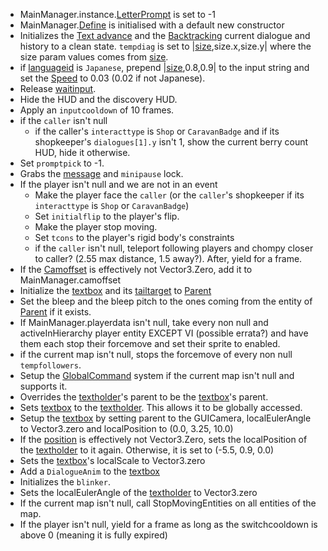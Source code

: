 * MainManager.instance.[LetterPrompt](../Commands/Individual%20commands/LetterPrompt.md) is set to -1
* MainManager.[Define](../Commands/Individual%20commands/Define.md) is initialised with a default new constructor
* Initializes the [Text advance](../Related%20Systems/Text%20advance.md) and the [Backtracking](../Related%20Systems/Backtracking.md) current dialogue and history to a clean state. `tempdiag` is set to |[size](../Commands/Individual%20commands/size.md),size.x,size.y| where the size param values comes from [size](../Commands/Individual%20commands/size.md). 
* if [languageid](../languageid.md) is `Japanese`, prepend |[size](../Commands/Individual%20commands/size.md),0.8,0.9| to the input string and set the [Speed](../Commands/Individual%20commands/Speed.md) to 0.03 (0.02 if not Japanese).
* Release [waitinput](../Global%20vars%20used/waitinput.md).
* Hide the HUD and the discovery HUD.
* Apply an `inputcooldown` of 10 frames.
* if the `caller` isn't null
  * if the caller's `interacttype` is `Shop` or `CaravanBadge` and if its shopkeeper's `dialogues[1].y` isn't 1, show the current berry count HUD, hide it otherwise.
* Set `promptpick` to -1.
* Grabs the [message](../Global%20vars%20used/message.md) and `minipause` lock.
* If the player isn't null and we are not in an event
  * Make the player face the `caller` (or the `caller`'s shopkeeper if its  `interacttype` is `Shop` or `CaravanBadge`)
  * Set `initialflip` to the player's flip.
  * Make the player stop moving.
  * Set `tcons` to the player's rigid body's constraints
  * if the `caller` isn't null, teleport following players and chompy closer to caller? (2.55 max distance, 1.5 away?). After, yield for a frame.
* If the [Camoffset](../Commands/Individual%20commands/Camoffset.md) is effectively not Vector3.Zero, add it to MainManager.camoffset
* Initialize the [textbox](../Notable%20local%20variable/textbox.md) and its [tailtarget](../Notable%20local%20variable/tailtarget.md) to [Parent](../Commands/Individual%20commands/Parent.md)
* Set the bleep and the bleep pitch to the ones coming from the entity of [Parent](../Commands/Individual%20commands/Parent.md) if it exists.
* If MainManager.playerdata isn't null, take every non null and activeInHierarchy player entity EXCEPT VI (possible errata?) and have them each stop their forcemove and set their sprite to enabled.
* if the current map isn't null, stops the forcemove of every non null `tempfollowers`.
* Setup the [GlobalCommand](../Related%20Systems/GlobalCommand.md) system if the current map isn't null and supports it.
* Overrides the [textholder](../Notable%20local%20variable/textholder.md)'s parent to be the [textbox](../Notable%20local%20variable/textbox.md)'s parent.
* Sets [textbox](../Notable%20local%20variable/textbox.md) to the [textholder](../Notable%20local%20variable/textholder.md). This allows it to be globally accessed.
* Setup the [textbox](../Notable%20local%20variable/textbox.md) by setting parent to the GUICamera, localEulerAngle to Vector3.zero and localPosition to (0.0, 3.25, 10.0)
* If the [position](../Commands/Individual%20commands/position.md) is effectively not Vector3.Zero, sets the localPosition of the [textholder](../Notable%20local%20variable/textholder.md) to it again. Otherwise, it is set to (-5.5, 0.9, 0.0)
* Sets the [textbox](../Notable%20local%20variable/textbox.md)'s localScale to Vector3.zero
* Add a `DialogueAnim` to the [textbox](../Notable%20local%20variable/textbox.md)
* Initializes the `blinker`.
* Sets the localEulerAngle of the [textholder](../Notable%20local%20variable/textholder.md) to Vector3.zero
* If the current map isn't null, call StopMovingEntities on all entities of the map.
* If the player isn't null, yield for a frame as long as 
  the switchcooldown is above 0 (meaning it is fully expired)

